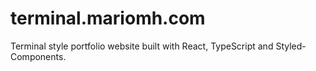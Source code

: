 # terminal.mariomh.com
Terminal style portfolio website built with React, TypeScript and Styled-Components.

